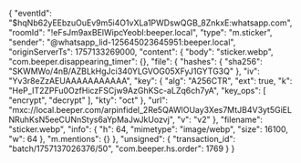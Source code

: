 {
  "eventId": "$hqNb62yEEbzuOuEv9m5i4O1vXLa1PWDswQGB_8ZnkxE:whatsapp.com",
  "roomId": "!eFsJm9axBElWipcYeobI:beeper.local",
  "type": "m.sticker",
  "sender": "@whatsapp_lid-125645023645951:beeper.local",
  "originServerTs": 1757133269000,
  "content": {
    "body": "sticker.webp",
    "com.beeper.disappearing_timer": {},
    "file": {
      "hashes": {
        "sha256": "SKWMWo/4nB/AZBLkHgJci340YLGVOG05XFyJ1GYTG3Q"
      },
      "iv": "Yv3r8eZzAEUAAAAAAAAAAA",
      "key": {
        "alg": "A256CTR",
        "ext": true,
        "k": "HeP_IT2ZPFu0OzfHiczFSCjw9AzGhKSc-aLZq6ch7yA",
        "key_ops": [
          "encrypt",
          "decrypt"
        ],
        "kty": "oct"
      },
      "url": "mxc://local.beeper.com/arpinfidel_2Re5QAWlOUay3Xes7MtJB4V3yt5GiELNRuhKsN5eeCUNnStys6aYpMaJwJkUozvj",
      "v": "v2"
    },
    "filename": "sticker.webp",
    "info": {
      "h": 64,
      "mimetype": "image/webp",
      "size": 16100,
      "w": 64
    },
    "m.mentions": {}
  },
  "unsigned": {
    "transaction_id": "batch/1757137026376/50",
    "com.beeper.hs.order": 1769
  }
}

